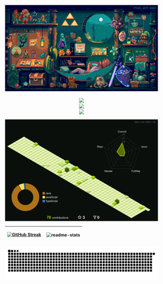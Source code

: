 <h2 align="center">
<img src="header_banner.gif">
</h2>
<p align="center">
    <a href="https://skillicons.dev">
        <img src="https://skillicons.dev/icons?i=c,cpp,cs,java,b,js,py,php,bash" />
        <br>
        <img src="https://skillicons.dev/icons?i=html,css,react,laravel,tailwind,b,kotlin,swift,dart,flutter" />
        <br>
        <img src="https://skillicons.dev/icons?i=firebase,mysql,sqlite,git,figma" />
    </a>
</p>
<p align="center" >
	<picture>
	  <source media="(prefers-color-scheme: dark)"  srcset="https://raw.githubusercontent.com/rushp28/rushp28/output-3d-contrib/profile-custom-hacker.svg" />
	  <img alt="github profile contributions chart"    src="https://raw.githubusercontent.com/rushp28/rushp28/output-3d-contrib/profile-custom-hacker.svg" />
	</picture>
</p>

| [![GitHub Streak](http://github-readme-streak-stats.herokuapp.com?user=rushp28&theme=merko&hide_border=true)](https://git.io/streak-stats) | <p align="left">&nbsp;<img align="center" src="https://github-readme-stats.vercel.app/api?username=rushp28&show_icons=true&theme=merko&rank_icon=default&hide_border=true&locale=en" alt="readme-stats" /></p> |
| ------------- | ------------- |

<div align="center">
  <img alt="snake eating my contributions" src="https://raw.githubusercontent.com/rushp28/rushp28/output/github-contribution-grid-snake-b153.svg" />
</div>